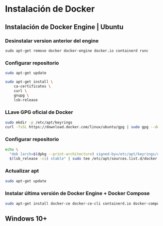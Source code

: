 # Instalación de Docker

## Instalación de Docker Engine | Ubuntu

### Desinstalar version anterior del engine
```
sudo apt-get remove docker docker-engine docker.io containerd runc
```

### Configurar repositorio
```bash
sudo apt-get update

sudo apt-get install \
    ca-certificates \
    curl \
    gnupg \
    lsb-release
```
### LLave GPG oficial de Docker
```bash 
sudo mkdir -p /etc/apt/keyrings
curl -fsSL https://download.docker.com/linux/ubuntu/gpg | sudo gpg --dearmor -o /etc/apt/keyrings/docker.gpg
```

### Configurar repositorio
```bash 
echo \
  "deb [arch=$(dpkg --print-architecture) signed-by=/etc/apt/keyrings/docker.gpg] https://download.docker.com/linux/ubuntu \
  $(lsb_release -cs) stable" | sudo tee /etc/apt/sources.list.d/docker.list > /dev/null
```

### Actualizar apt
```bash 
sudo apt-get update
``` 

### Instalar última versión de Docker Engine + Docker Compose
```bash
sudo apt-get install docker-ce docker-ce-cli containerd.io docker-compose-plugin
```

## Windows 10+

